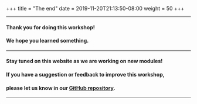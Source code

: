 +++
title = "The end"
date = 2019-11-20T21:13:50-08:00
weight = 50
+++

<hr>

#### **Thank you for doing this workshop!**
#### We hope you learned something. 

<hr>

#### Stay tuned on this website as we are working on new modules!
#### If you have a suggestion or feedback to improve this workshop,
#### please let us know in our [GitHub repository](https://github.com/aws-samples/aws-serverless-cicd-workshop).

<hr>